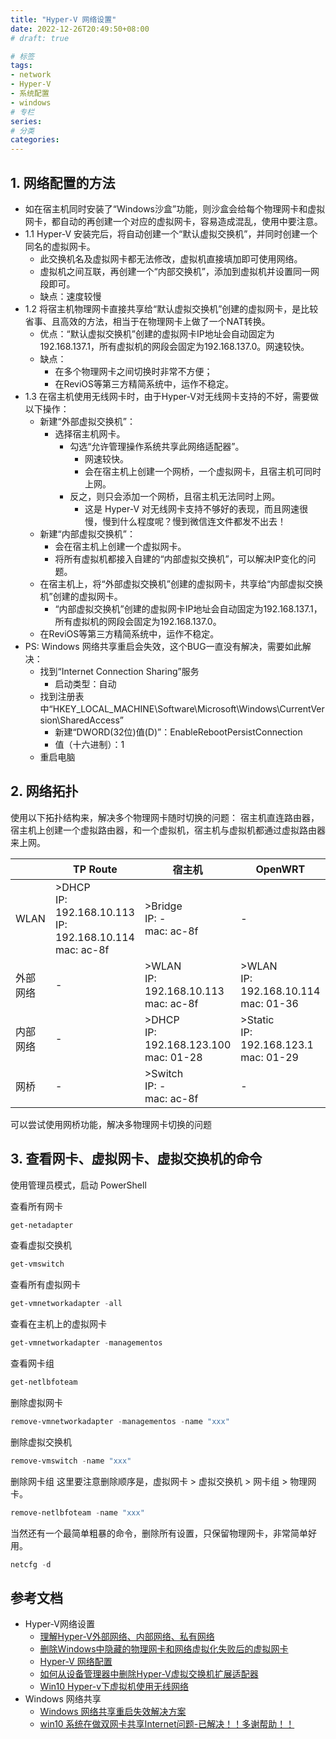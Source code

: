 ```yaml
---
title: "Hyper-V 网络设置"
date: 2022-12-26T20:49:50+08:00
# draft: true

# 标签
tags:
- network
- Hyper-V
- 系统配置
- windows
# 专栏
series:
# 分类
categories:
---
```


## 1. 网络配置的方法

- 如在宿主机同时安装了“Windows沙盒”功能，则沙盒会给每个物理网卡和虚拟网卡，都自动的再创建一个对应的虚拟网卡，容易造成混乱，使用中要注意。
- 1.1 Hyper-V 安装完后，将自动创建一个“默认虚拟交换机”，并同时创建一个同名的虚拟网卡。
    - 此交换机名及虚拟网卡都无法修改，虚拟机直接填加即可使用网络。
    - 虚拟机之间互联，再创建一个“内部交换机”，添加到虚拟机并设置同一网段即可。
    - 缺点：速度较慢
- 1.2 将宿主机物理网卡直接共享给“默认虚拟交换机”创建的虚拟网卡，是比较省事、且高效的方法，相当于在物理网卡上做了一个NAT转换。
    - 优点：“默认虚拟交换机”创建的虚拟网卡IP地址会自动固定为192.168.137.1，所有虚拟机的网段会固定为192.168.137.0。网速较快。
    - 缺点：
        - 在多个物理网卡之间切换时非常不方便；
        - 在ReviOS等第三方精简系统中，运作不稳定。
- 1.3 在宿主机使用无线网卡时，由于Hyper-V对无线网卡支持的不好，需要做以下操作：
    - 新建“外部虚拟交换机”：
        - 选择宿主机网卡。
            - 勾选“允许管理操作系统共享此网络适配器”。
                - 网速较快。
                - 会在宿主机上创建一个网桥，一个虚拟网卡，且宿主机可同时上网。
            - 反之，则只会添加一个网桥，且宿主机无法同时上网。
                - 这是 Hyper-V 对无线网卡支持不够好的表现，而且网速很慢，慢到什么程度呢？慢到微信连文件都发不出去！
    - 新建“内部虚拟交换机”：
        - 会在宿主机上创建一个虚拟网卡。
        - 将所有虚拟机都接入自建的“内部虚拟交换机”，可以解决IP变化的问题。
    - 在宿主机上，将“外部虚拟交换机”创建的虚拟网卡，共享给“内部虚拟交换机”创建的虚拟网卡。
        - “内部虚拟交换机”创建的虚拟网卡IP地址会自动固定为192.168.137.1，所有虚拟机的网段会固定为192.168.137.0。
    - 在ReviOS等第三方精简系统中，运作不稳定。
- PS: Windows 网络共享重启会失效，这个BUG一直没有解决，需要如此解决：
    - 找到“Internet Connection Sharing”服务
        - 启动类型：自动
    - 找到注册表中“HKEY_LOCAL_MACHINE\Software\Microsoft\Windows\CurrentVersion\SharedAccess”
        - 新建“DWORD(32位)值(D)”：EnableRebootPersistConnection
        - 值（十六进制）：1
    - 重启电脑

## 2. 网络拓扑

使用以下拓扑结构来，解决多个物理网卡随时切换的问题：
宿主机直连路由器，宿主机上创建一个虚拟路由器，和一个虚拟机，宿主机与虚拟机都通过虚拟路由器来上网。

|         | TP Route | 宿主机 | OpenWRT | 虚拟机 |
|---------|----------| ----- | ------- | ------ |
| WLAN    | >DHCP<br>IP: 192.168.10.113<br>IP: 192.168.10.114<br>mac: ac-8f | >Bridge<br>IP: -<br>mac: ac-8f             | - | - |
| 外部网络 | -        | >WLAN<br>IP: 192.168.10.113<br>mac: ac-8f                       | >WLAN<br>IP: 192.168.10.114<br>mac: 01-36  | -                                         |
| 内部网络 | -        | >DHCP<br>IP: 192.168.123.100<br>mac: 01-28           | >Static<br>IP: 192.168.123.1<br>mac: 01-29 | >DHCP<br>IP: 192.168.123.102<br>mac: 01-2c |
| 网桥    | -        | >Switch<br>IP: -<br>mac: ac-8f             | -                                         | -                                         | 

可以尝试使用网桥功能，解决多物理网卡切换的问题

## 3. 查看网卡、虚拟网卡、虚拟交换机的命令

使用管理员模式，启动 PowerShell

查看所有网卡
```powershell
get-netadapter 
```
查看虚拟交换机
```powershell
get-vmswitch
```
查看所有虚拟网卡
```powershell
get-vmnetworkadapter -all 
```
查看在主机上的虚拟网卡
```powershell
get-vmnetworkadapter -managementos 
```
查看网卡组
```powershell
get-netlbfoteam
```
删除虚拟网卡
```powershell
remove-vmnetworkadapter -managementos -name "xxx"
```
删除虚拟交换机
```powershell
remove-vmswitch -name "xxx"
```
删除网卡组
这里要注意删除顺序是，虚拟网卡 >  虚拟交换机 > 网卡组 > 物理网卡。
```powershell
remove-netlbfoteam -name "xxx"
```
当然还有一个最简单粗暴的命令，删除所有设置，只保留物理网卡，非常简单好用。
```powershell
netcfg -d
```

## 参考文档

- Hyper-V网络设置
    - [理解Hyper-V外部网络、内部网络、私有网络](https://www.junmajinlong.com/virtual/network/hyperv_net/)
    - [删除Windows中隐藏的物理网卡和网络虚拟化失败后的虚拟网卡](https://www.cnblogs.com/qingspace/p/4268993.html)
    - [Hyper-V 网络配置](https://blog.51cto.com/u_15162069/2761935)
    - [如何从设备管理器中删除Hyper-V虚拟交换机扩展适配器](https://www.it-swarm.cn/zh/hyper-v/%E5%A6%82%E4%BD%95%E4%BB%8E%E8%AE%BE%E5%A4%87%E7%AE%A1%E7%90%86%E5%99%A8%E4%B8%AD%E5%88%A0%E9%99%A4hyperv%E8%99%9A%E6%8B%9F%E4%BA%A4%E6%8D%A2%E6%9C%BA%E6%89%A9%E5%B1%95%E9%80%82%E9%85%8D%E5%99%A8/960270896/)
    - [Win10 Hyper-v下虚拟机使用无线网络](https://www.cnblogs.com/daner1257/p/9824745.html)
- Windows 网络共享
    - [Windows 网络共享重启失效解决方案](https://blog.moeyukina.top/index.php/2019/12/08/windowsics/)
    - [win10 系统在做双网卡共享Internet问题-已解决！！多谢帮助！！](https://social.technet.microsoft.com/Forums/security/zh-CN/efb64b6a-a90c-469c-ba42-53866ddde7ad/win10?forum=win10itprogeneralCN)